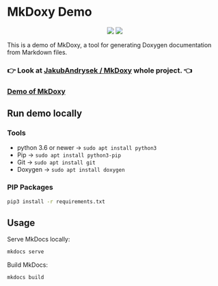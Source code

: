 # MkDoxy Demo

<p align="center">
<a href="https://hits.seeyoufarm.com"><img src="https://hits.seeyoufarm.com/api/count/incr/badge.svg?url=https%3A%2F%2Fgithub.com%2FJakubAndrysek%2FMkDoxy-demo&count_bg=%2379C83D&title_bg=%23555555&icon=&icon_color=%23E7E7E7&title=hits&edge_flat=true"/></a>
<img src="https://img.shields.io/github/license/JakubAndrysek/MkDoxy-demo?style=flat-square">
</p>

This is a demo of MkDoxy, a tool for generating Doxygen documentation from Markdown files.

### 👉 Look at [JakubAndrysek / MkDoxy](https://github.com/JakubAndrysek/MkDoxy) whole project. 👈
### [Demo of MkDoxy](https://mkdoxy-demo.kubaandrysek.cz/)

## Run demo locally

### Tools
- python 3.6 or newer -> `sudo apt install python3`
- Pip -> `sudo apt install python3-pip`
- Git -> `sudo apt install git`
- Doxygen -> `sudo apt install doxygen`

### PIP Packages
```bash
pip3 install -r requirements.txt
```

## Usage

Serve MkDocs locally:

```bash
mkdocs serve
```

Build MkDocs:

```bash
mkdocs build
```